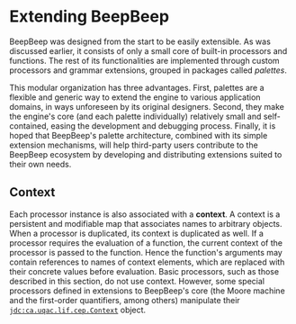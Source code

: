 Extending BeepBeep
==================

BeepBeep was designed from the start to be easily extensible. As was discussed earlier, it consists of only a small core of built-in processors and functions. The rest of its functionalities are implemented through custom processors and grammar extensions, grouped in packages called *palettes*.

This modular organization has three advantages. First, palettes are a flexible and generic way to extend the engine to various application domains, in ways unforeseen by its original designers. Second, they make the engine's core (and each palette individually) relatively small and self-contained, easing the development and debugging process. Finally, it is hoped that BeepBeep's palette architecture, combined with its simple extension mechanisms, will help third-party users contribute to the BeepBeep ecosystem by developing and distributing extensions suited to their own needs.

## <a name="context">Context</a>

Each processor instance is also associated with a **context**. A context is a persistent and modifiable map that associates names to arbitrary objects. When a processor is duplicated, its context is duplicated as well. If a processor requires the evaluation of a function, the current context of the processor is passed to the function. Hence the function's arguments may contain references to names of context elements, which are replaced with their concrete values before evaluation. Basic processors, such as those described in this section, do not use context. However, some special processors defined in extensions to BeepBeep's core (the Moore machine and the first-order quantifiers, among others) manipulate their [`jdc:ca.uqac.lif.cep.Context`](http://liflab.github.io/beepbeep-3/javadoc/ca/uqac/lif/cep/Context.html) object.